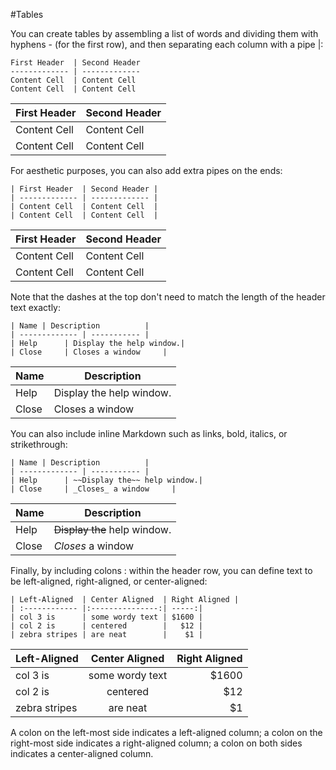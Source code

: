 #Tables

You can create tables by assembling a list of words and dividing them with hyphens - (for the first row), and then separating each column with a pipe |:
```
First Header  | Second Header
------------- | -------------
Content Cell  | Content Cell
Content Cell  | Content Cell
```

First Header  | Second Header
------------- | -------------
Content Cell  | Content Cell
Content Cell  | Content Cell

For aesthetic purposes, you can also add extra pipes on the ends:
```
| First Header  | Second Header |
| ------------- | ------------- |
| Content Cell  | Content Cell  |
| Content Cell  | Content Cell  |
```

| First Header  | Second Header |
| ------------- | ------------- |
| Content Cell  | Content Cell  |
| Content Cell  | Content Cell  |

Note that the dashes at the top don't need to match the length of the header text exactly:
```
| Name | Description          |
| ------------- | ----------- |
| Help      | Display the help window.|
| Close     | Closes a window     |
```

| Name | Description          |
| ------------- | ----------- |
| Help      | Display the help window.|
| Close     | Closes a window     |

You can also include inline Markdown such as links, bold, italics, or strikethrough:
```
| Name | Description          |
| ------------- | ----------- |
| Help      | ~~Display the~~ help window.|
| Close     | _Closes_ a window     |
```

| Name | Description          |
| ------------- | ----------- |
| Help      | ~~Display the~~ help window.|
| Close     | _Closes_ a window     |

Finally, by including colons : within the header row, you can define text to be left-aligned, right-aligned, or center-aligned:
```
| Left-Aligned  | Center Aligned  | Right Aligned |
| :------------ |:---------------:| -----:|
| col 3 is      | some wordy text | $1600 |
| col 2 is      | centered        |   $12 |
| zebra stripes | are neat        |    $1 |
```

| Left-Aligned  | Center Aligned  | Right Aligned |
| :------------ |:---------------:| -----:|
| col 3 is      | some wordy text | $1600 |
| col 2 is      | centered        |   $12 |
| zebra stripes | are neat        |    $1 |

A colon on the left-most side indicates a left-aligned column; a colon on the right-most side indicates a right-aligned column; a colon on both sides indicates a center-aligned column.
